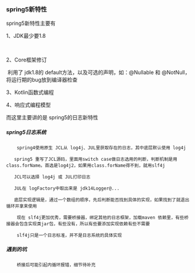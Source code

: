 ### spring5新特性

spring5新特性主要有

1、JDK最少要1.8

​		

2、Core框架修订

​		利用了 jdk1.8的 default方法，以及可选的声明，如：@Nullable 和 @NotNull，将运行期的bug放到编译器检查

3、Kotlin函数式编程

4、响应式编程模型



而这里主要讲的是 spring5的日志新特性

##### spring5日志系统

```
	spring4使用原生 JCL从 log4j、JUL里获取存在的日志，其中底层默认使用 log4j

​	spring5 重写了JCL源码，里面用switch case做日志选用的判断，判断机制是用 class.forName。首选是log4j2，如果用class.forName得不到，就用slf4j

​	JCL可以选择 log4j 或 JUL打印日志

​	JUL在 logFactory中取出来是 jdk14Logger@...

​	底层实现逻辑是，通过一个数组的顺序，先后判断能否找到具体的实现，如果找到了就退出循环并拿来使用

	现在 slf4j更加优秀，需要桥接器，绑定其他的日志框架，加载maven 依赖里，有些桥接器会包含实现类jar包，有些没有，所以有些要添加实现依赖有些不需要
	
	slf4j只是一个日志标准，并不是日志系统的具体实现
```

##### 遇到的坑

```
	桥接后可能引起内循环报错，细节待补充
```

